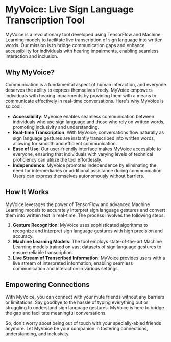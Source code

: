 # MyVoice: Live Sign Language Transcription Tool

MyVoice is a revolutionary tool developed using TensorFlow and Machine Learning models to facilitate live transcription of sign language into written words. Our mission is to bridge communication gaps and enhance accessibility for individuals with hearing impairments, enabling seamless interaction and inclusion.

## Why MyVoice?

Communication is a fundamental aspect of human interaction, and everyone deserves the ability to express themselves freely. MyVoice empowers individuals with hearing impairments by providing them with a means to communicate effectively in real-time conversations. Here's why MyVoice is so cool:

- **Accessibility**: MyVoice enables seamless communication between individuals who use sign language and those who rely on written words, promoting inclusivity and understanding.
- **Real-time Transcription**: With MyVoice, conversations flow naturally as sign language gestures are instantly transcribed into written words, allowing for smooth and efficient communication.
- **Ease of Use**: Our user-friendly interface makes MyVoice accessible to everyone, ensuring that individuals with varying levels of technical proficiency can utilize the tool effortlessly.
- **Independence**: MyVoice promotes independence by eliminating the need for intermediaries or additional assistance during communication. Users can express themselves autonomously without barriers.

## How It Works

MyVoice leverages the power of TensorFlow and advanced Machine Learning models to accurately interpret sign language gestures and convert them into written text in real-time. The process involves the following steps:

1. **Gesture Recognition**: MyVoice uses sophisticated algorithms to recognize and interpret sign language gestures with high precision and accuracy.
2. **Machine Learning Models**: The tool employs state-of-the-art Machine Learning models trained on vast datasets of sign language gestures to ensure reliable transcription.
3. **Live Stream of Transcribed Information**: MyVoice provides users with a live stream of interpreted information, enabling seamless communication and interaction in various settings.

## Empowering Connections

With MyVoice, you can connect with your mute friends without any barriers or limitations. Say goodbye to the hassle of typing everything out or struggling to understand sign language gestures. MyVoice is here to bridge the gap and facilitate meaningful conversations.

So, don't worry about being out of touch with your specially-abled friends anymore. Let MyVoice be your companion in fostering connections, understanding, and inclusivity.
